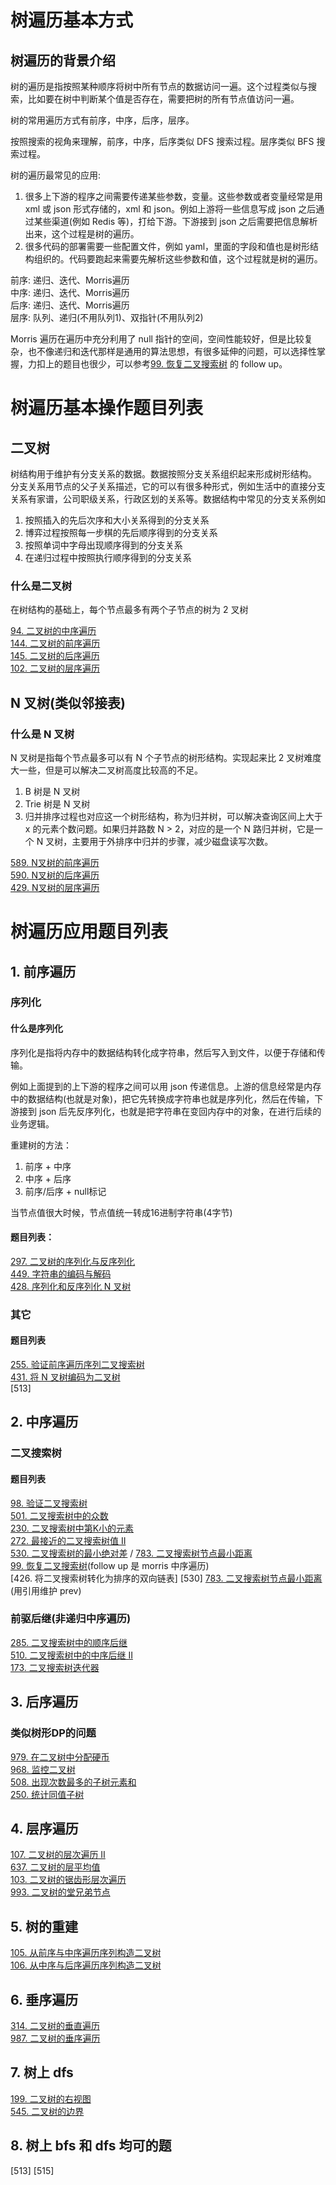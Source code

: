 
# 树遍历基本方式
## 树遍历的背景介绍
树的遍历是指按照某种顺序将树中所有节点的数据访问一遍。这个过程类似与搜索，比如要在树中判断某个值是否存在，需要把树的所有节点值访问一遍。  

树的常用遍历方式有前序，中序，后序，层序。

按照搜索的视角来理解，前序，中序，后序类似 DFS 搜索过程。层序类似 BFS 搜索过程。

树的遍历最常见的应用:   
1. 很多上下游的程序之间需要传递某些参数，变量。这些参数或者变量经常是用 xml 或 json 形式存储的，xml 和 json。例如上游将一些信息写成 json 之后通过某些渠道(例如 Redis 等)，打给下游。下游接到 json 之后需要把信息解析出来，这个过程是树的遍历。
2. 很多代码的部署需要一些配置文件，例如 yaml，里面的字段和值也是树形结构组织的。代码要跑起来需要先解析这些参数和值，这个过程就是树的遍历。

前序: 递归、迭代、Morris遍历  
中序: 递归、迭代、Morris遍历  
后序: 递归、迭代、Morris遍历  
层序: 队列、递归(不用队列1)、双指针(不用队列2)  

Morris 遍历在遍历中充分利用了 null 指针的空间，空间性能较好，但是比较复杂，也不像递归和迭代那样是通用的算法思想，有很多延伸的问题，可以选择性掌握，力扣上的题目也很少，可以参考[99. 恢复二叉搜索树](https://leetcode-cn.com/problems/recover-binary-search-tree/) 的 follow up。 

# 树遍历基本操作题目列表
## 二叉树
树结构用于维护有分支关系的数据。数据按照分支关系组织起来形成树形结构。  
分支关系用节点的父子关系描述，它的可以有很多种形式，例如生活中的直接分支关系有家谱，公司职级关系，行政区划的关系等。数据结构中常见的分支关系例如  
1. 按照插入的先后次序和大小关系得到的分支关系  
2. 博弈过程按照每一步棋的先后顺序得到的分支关系  
3. 按照单词中字母出现顺序得到的分支关系  
4. 在递归过程中按照执行顺序得到的分支关系  

### 什么是二叉树
在树结构的基础上，每个节点最多有两个子节点的树为 2 叉树  

[94. 二叉树的中序遍历](https://leetcode-cn.com/problems/binary-tree-inorder-traversal/)  
[144. 二叉树的前序遍历](https://leetcode-cn.com/problems/binary-tree-preorder-traversal/)  
[145. 二叉树的后序遍历](https://leetcode-cn.com/problems/binary-tree-postorder-traversal/)  
[102. 二叉树的层序遍历](https://leetcode-cn.com/problems/binary-tree-level-order-traversal/)  

## N 叉树(类似邻接表)
### 什么是 N 叉树
N 叉树是指每个节点最多可以有 N 个子节点的树形结构。实现起来比 2 叉树难度大一些，但是可以解决二叉树高度比较高的不足。

1. B 树是 N 叉树  
2. Trie 树是 N 叉树  
3. 归并排序过程也对应这一个树形结构，称为归并树，可以解决查询区间上大于 x 的元素个数问题。如果归并路数 N > 2，对应的是一个 N 路归并树，它是一个 N 叉树，主要用于外排序中归并的步骤，减少磁盘读写次数。

[589. N叉树的前序遍历](https://leetcode-cn.com/problems/n-ary-tree-preorder-traversal/)  
[590. N叉树的后序遍历](https://leetcode-cn.com/problems/n-ary-tree-postorder-traversal/)  
[429. N叉树的层序遍历](https://leetcode-cn.com/problems/n-ary-tree-level-order-traversal/)  

# 树遍历应用题目列表
## 1. 前序遍历
### 序列化
#### 什么是序列化
序列化是指将内存中的数据结构转化成字符串，然后写入到文件，以便于存储和传输。

例如上面提到的上下游的程序之间可以用 json 传递信息。上游的信息经常是内存中的数据结构(也就是对象)，把它先转换成字符串也就是序列化，然后在传输，下游接到 json 后先反序列化，也就是把字符串在变回内存中的对象，在进行后续的业务逻辑。

重建树的方法：
1. 前序 + 中序
2. 中序 + 后序
3. 前序/后序 + null标记

当节点值很大时候，节点值统一转成16进制字符串(4字节)

#### 题目列表：
[297. 二叉树的序列化与反序列化](https://leetcode-cn.com/problems/serialize-and-deserialize-binary-tree/)  
[449. 字符串的编码与解码](https://leetcode-cn.com/problems/serialize-and-deserialize-bst/)  
[428. 序列化和反序列化 N 叉树](https://leetcode-cn.com/problems/serialize-and-deserialize-n-ary-tree/)  

### 其它
#### 题目列表
[255. 验证前序遍历序列二叉搜索树](https://leetcode-cn.com/problems/verify-preorder-sequence-in-binary-search-tree/)  
[431. 将 N 叉树编码为二叉树](https://leetcode-cn.com/problems/encode-n-ary-tree-to-binary-tree/)  
[513]

## 2. 中序遍历
### 二叉搜索树
#### 题目列表
[98. 验证二叉搜索树](https://leetcode-cn.com/problems/validate-binary-search-tree/)  
[501. 二叉搜索树中的众数](https://leetcode-cn.com/problems/find-mode-in-binary-search-tree/)  
[230. 二叉搜索树中第K小的元素](https://leetcode-cn.com/problems/kth-smallest-element-in-a-bst/)  
[272. 最接近的二叉搜索树值 II](https://leetcode-cn.com/problems/kth-smallest-element-in-a-bst/)  
[530. 二叉搜索树的最小绝对差](https://leetcode-cn.com/problems/minimum-absolute-difference-in-bst/) / [783. 二叉搜索树节点最小距离](https://leetcode-cn.com/problems/minimum-distance-between-bst-nodes/)  
[99. 恢复二叉搜索树](https://leetcode-cn.com/problems/recover-binary-search-tree/)(follow up 是 morris 中序遍历)  
[426. 将二叉搜索树转化为排序的双向链表]
[530]
[783. 二叉搜索树节点最小距离](https://leetcode-cn.com/problems/minimum-distance-between-bst-nodes/submissions/) (用引用维护 prev)

### 前驱后继(非递归中序遍历)
[285. 二叉搜索树中的顺序后继](https://leetcode-cn.com/problems/inorder-successor-in-bst/)  
[510. 二叉搜索树中的中序后继 II](https://leetcode-cn.com/problems/inorder-successor-in-bst-ii/)  
[173. 二叉搜索树迭代器](https://leetcode-cn.com/problems/binary-search-tree-iterator/)  


## 3. 后序遍历
### 类似树形DP的问题
[979. 在二叉树中分配硬币](https://leetcode-cn.com/problems/distribute-coins-in-binary-tree/)  
[968. 监控二叉树](https://leetcode-cn.com/problems/binary-tree-cameras/)  
[508. 出现次数最多的子树元素和](https://leetcode-cn.com/problems/most-frequent-subtree-sum/)  
[250. 统计同值子树](https://leetcode-cn.com/problems/count-univalue-subtrees/)  

## 4. 层序遍历
[107. 二叉树的层次遍历 II](https://leetcode-cn.com/problems/binary-tree-level-order-traversal-ii/)  
[637. 二叉树的层平均值](https://leetcode-cn.com/problems/average-of-levels-in-binary-tree/)  
[103. 二叉树的锯齿形层次遍历](https://leetcode-cn.com/problems/binary-tree-zigzag-level-order-traversal/)  
[993. 二叉树的堂兄弟节点](https://leetcode-cn.com/problems/cousins-in-binary-tree/)  

## 5. 树的重建
[105. 从前序与中序遍历序列构造二叉树](https://leetcode-cn.com/problems/construct-binary-tree-from-preorder-and-inorder-traversal/)  
[106. 从中序与后序遍历序列构造二叉树](https://leetcode-cn.com/problems/construct-binary-tree-from-inorder-and-postorder-traversal/)  

## 6. 垂序遍历
[314. 二叉树的垂直遍历](https://leetcode-cn.com/problems/binary-tree-vertical-order-traversal/)  
[987. 二叉树的垂序遍历](https://leetcode-cn.com/problems/vertical-order-traversal-of-a-binary-tree/)  

## 7. 树上 dfs
[199. 二叉树的右视图](https://leetcode-cn.com/problems/binary-tree-right-side-view/)  
[545. 二叉树的边界](https://leetcode-cn.com/problems/boundary-of-binary-tree/)  

## 8. 树上 bfs 和 dfs 均可的题
[513]
[515]

